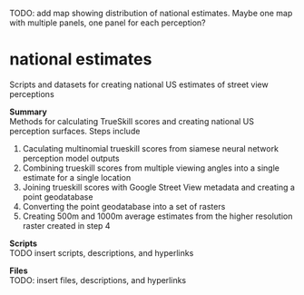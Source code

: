 TODO: add map showing distribution of national estimates.  Maybe one map with multiple panels, one panel for each perception?

# national estimates
Scripts and datasets for creating national US estimates of street view perceptions

**Summary** <br>
Methods for calculating TrueSkill scores and creating national US perception surfaces.  Steps include
1) Caculating multinomial trueskill scores from siamese neural network perception model outputs
2) Combining trueskill scores from multiple viewing angles into a single estimate for a single location
3) Joining trueskill scores with Google Street View metadata and creating a point geodatabase
4) Converting the point geodatabase into a set of rasters
5) Creating 500m and 1000m average estimates from the higher resolution raster created in step 4

**Scripts** <br>
TODO insert scripts, descriptions, and hyperlinks

**Files** <br>
TODO: insert files, descriptions, and hyperlinks

